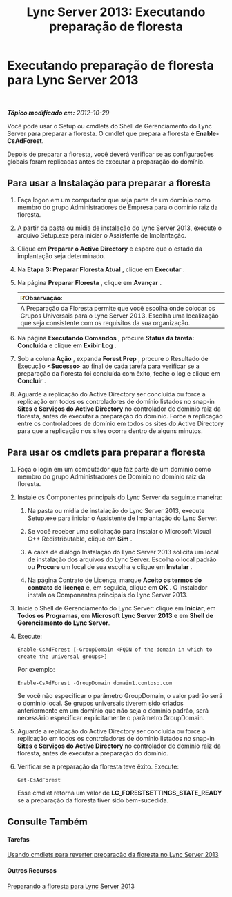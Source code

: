 ﻿---
title: 'Lync Server 2013: Executando preparação de floresta'
TOCTitle: Executando preparação de floresta
ms:assetid: 9d62f7be-bcfe-421d-8d8a-225567102a35
ms:mtpsurl: https://technet.microsoft.com/pt-br/library/Gg412732(v=OCS.15)
ms:contentKeyID: 49307617
ms.date: 05/19/2016
mtps_version: v=OCS.15
ms.translationtype: HT
---

# Executando preparação de floresta para Lync Server 2013

 

_**Tópico modificado em:** 2012-10-29_

Você pode usar o Setup ou cmdlets do Shell de Gerenciamento do Lync Server para preparar a floresta. O cmdlet que prepara a floresta é **Enable-CsAdForest**.

Depois de preparar a floresta, você deverá verificar se as configurações globais foram replicadas antes de executar a preparação do domínio.

## Para usar a Instalação para preparar a floresta

1.  Faça logon em um computador que seja parte de um domínio como membro do grupo Administradores de Empresa para o domínio raiz da floresta.

2.  A partir da pasta ou mídia de instalação do Lync Server 2013, execute o arquivo Setup.exe para iniciar o Assistente de Implantação.

3.  Clique em **Preparar o Active Directory** e espere que o estado da implantação seja determinado.

4.  Na **Etapa 3: Preparar Floresta Atual** , clique em **Executar** .

5.  Na página **Preparar Floresta** , clique em **Avançar** .
    
    <table>
    <thead>
    <tr class="header">
    <th><img src="images/Gg425756.note(OCS.15).gif" title="note" alt="note" />Observação:</th>
    </tr>
    </thead>
    <tbody>
    <tr class="odd">
    <td>A Preparação da Floresta permite que você escolha onde colocar os Grupos Universais para o Lync Server 2013. Escolha uma localização que seja consistente com os requisitos da sua organização.</td>
    </tr>
    </tbody>
    </table>


6.  Na página **Executando Comandos** , procure **Status da tarefa: Concluída** e clique em **Exibir Log** .

7.  Sob a coluna **Ação** , expanda **Forest Prep** , procure o Resultado de Execução **\<Sucesso\>** ao final de cada tarefa para verificar se a preparação da floresta foi concluída com êxito, feche o log e clique em **Concluir** .

8.  Aguarde a replicação do Active Directory ser concluída ou force a replicação em todos os controladores de domínio listados no snap-in **Sites e Serviços do Active Directory** no controlador de domínio raiz da floresta, antes de executar a preparação do domínio. Force a replicação entre os controladores de domínio em todos os sites do Active Directory para que a replicação nos sites ocorra dentro de alguns minutos.

## Para usar os cmdlets para preparar a floresta

1.  Faça o login em um computador que faz parte de um domínio como membro do grupo Administradores de Domínio no domínio raiz da floresta.

2.  Instale os Componentes principais do Lync Server da seguinte maneira:
    
    1.  Na pasta ou mídia de instalação do Lync Server 2013, execute Setup.exe para iniciar o Assistente de Implantação do Lync Server.
    
    2.  Se você receber uma solicitação para instalar o Microsoft Visual C++ Redistributable, clique em **Sim** .
    
    3.  A caixa de diálogo Instalação do Lync Server 2013 solicita um local de instalação dos arquivos do Lync Server. Escolha o local padrão ou **Procure** um local de sua escolha e clique em **Instalar** .
    
    4.  Na página Contrato de Licença, marque **Aceito os termos do contrato de licença** e, em seguida, clique em **OK** . O instalador instala os Componentes principais do Lync Server 2013.

3.  Inicie o Shell de Gerenciamento do Lync Server: clique em **Iniciar**, em **Todos os Programas**, em **Microsoft Lync Server 2013** e em **Shell de Gerenciamento do Lync Server**.

4.  Execute:
    
        Enable-CsAdForest [-GroupDomain <FQDN of the domain in which to create the universal groups>]
    
    Por exemplo:
    
        Enable-CsAdForest -GroupDomain domain1.contoso.com 
    
    Se você não especificar o parâmetro GroupDomain, o valor padrão será o domínio local. Se grupos universais tiverem sido criados anteriormente em um domínio que não seja o domínio padrão, será necessário especificar explicitamente o parâmetro GroupDomain.

5.  Aguarde a replicação do Active Directory ser concluída ou force a replicação em todos os controladores de domínio listados no snap-in **Sites e Serviços do Active Directory** no controlador de domínio raiz da floresta, antes de executar a preparação do domínio.

6.  Verificar se a preparação da floresta teve êxito. Execute:
    
        Get-CsAdForest 
    
    Esse cmdlet retorna um valor de **LC\_FORESTSETTINGS\_STATE\_READY** se a preparação da floresta tiver sido bem-sucedida.

## Consulte Também

#### Tarefas

[Usando cmdlets para reverter preparação da floresta no Lync Server 2013](lync-server-2013-using-cmdlets-to-reverse-forest-preparation.md)  

#### Outros Recursos

[Preparando a floresta para Lync Server 2013](lync-server-2013-preparing-the-forest.md)

